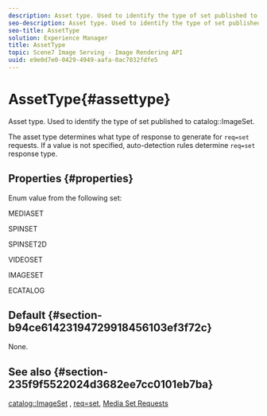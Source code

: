 ```yaml
---
description: Asset type. Used to identify the type of set published to catalog ImageSet.
seo-description: Asset type. Used to identify the type of set published to catalog ImageSet.
seo-title: AssetType
solution: Experience Manager
title: AssetType
topic: Scene7 Image Serving - Image Rendering API
uuid: e9e0d7e0-0429-4949-aafa-0ac7032fdfe5
---
```


# AssetType{#assettype}

Asset type. Used to identify the type of set published to catalog::ImageSet.

The asset type determines what type of response to generate for `req=set` requests. If a value is not specified, auto-detection rules determine `req=set` response type.

## Properties {#properties}

Enum value from the following set:

MEDIASET

SPINSET

SPINSET2D

VIDEOSET

IMAGESET

ECATALOG

## Default {#section-b94ce61423194729918456103ef3f72c}

None.

## See also {#section-235f9f5522024d3682ee7cc0101eb7ba}

[catalog::ImageSet](../../../../../../is-api/image-catalog/image-serving-api-ref/c-image-catalog-reference/c-image-svg-data-reference/c-image-data-reference/r-imageset-cat.md#reference-4764d347afd64afdaede9a74c7565256) , [req=set](r_req.md#reference_907CDB4A97034DB7AD94695F25552E76), [Media Set Requests](r_media_set_requests.md#reference_F2F2AA11208B47609FE17848D3B86A0B) 
